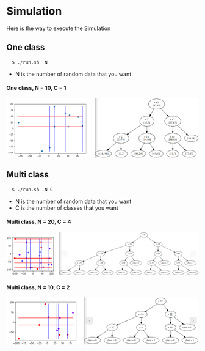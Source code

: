 # Simulation

Here is the way to execute the Simulation


## One class

```sh
  $ ./run.sh  N
```
- N is the number of random data that you want

#### One class, N = 10, C = 1
<img src="img-readme/one_class_1.png">

## Multi class

```sh
  $ ./run.sh  N C
```
- N is the number of random data that you want
- C is the number of classes that you want

#### Multi class, N = 20, C = 4
<img src="img-readme/multiclass_4.png">

#### Multi class, N = 10, C = 2
<img src="img-readme/multiclass_2.png">
